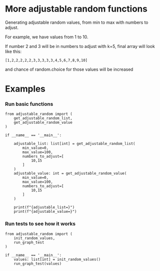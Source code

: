 # More adjustable random functions

Generating adjustable random values,
from min to max with numbers to adjust.

For example, we have values from 1 to 10.

If number 2 and 3 will be in numbers to adjust with k=5,
final array will look like this:

```
[1,2,2,2,2,2,3,3,3,3,3,4,5,6,7,8,9,10]
```

and chance of random.choice for those values
will be increased 

# Examples

### Run basic functions 

```
from adjustable_random import (
    get_adjustable_random_list,
    get_adjustable_random_value
)

if __name__ == '__main__':

    adjustable_list: list[int] = get_adjustable_random_list(
        min_value=0,
        max_value=100,
        numbers_to_adjust=[
            10,15
        ]
    )
    adjustable_value: int = get_adjustable_random_value(
        min_value=0,
        max_value=100,
        numbers_to_adjust=[
            10,15
        ]
    )

    print(f"{adjustable_list=}")
    print(f"{adjustable_value=}")

```


### Run tests to see how it works


```
from adjustable_random import (
    init_random_values,
    run_graph_test
)

if __name__ == '__main__':
    values: list[int] = init_random_values()
    run_graph_test(values)

```